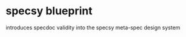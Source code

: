 specsy blueprint
================

introduces specdoc validity into the specsy meta-spec design system
